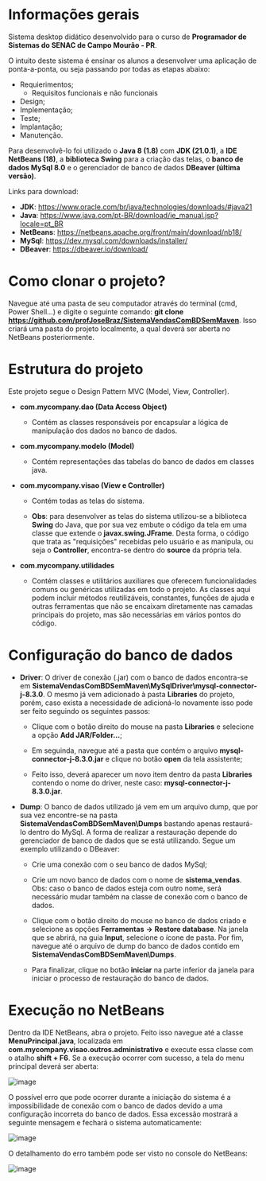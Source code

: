 # Informações gerais

Sistema desktop didático desenvolvido para o curso de **Programador de Sistemas do SENAC de Campo Mourão - PR**.

O intuito deste sistema é ensinar os alunos a desenvolver uma aplicação de ponta-a-ponta, ou seja passando por todas as etapas abaixo:
  * Requierimentos;
    * Requisitos funcionais e não funcionais
  * Design;
  * Implementação;
  * Teste;
  * Implantação;
  * Manutenção.   

Para desenvolvê-lo foi utilizado o **Java 8 (1.8)** com **JDK (21.0.1)**, a **IDE NetBeans (18)**, a **biblioteca Swing** para a criação das telas, o **banco de dados MySql 8.0** e o gerenciador de banco de dados **DBeaver (última versão)**.

Links para download:
  * **JDK**: https://www.oracle.com/br/java/technologies/downloads/#java21
  * **Java**: https://www.java.com/pt-BR/download/ie_manual.jsp?locale=pt_BR
  * **NetBeans**: https://netbeans.apache.org/front/main/download/nb18/
  * **MySql**: https://dev.mysql.com/downloads/installer/
  * **DBeaver**: https://dbeaver.io/download/

# Como clonar o projeto?

Navegue até uma pasta de seu computador através do terminal (cmd, Power Shell...) e digite o seguinte comando: **git clone https://github.com/profJoseBraz/SistemaVendasComBDSemMaven**. Isso criará uma pasta do projeto localmente, a qual deverá ser aberta no NetBeans posteriormente.

# Estrutura do projeto

Este projeto segue o Design Pattern MVC (Model, View, Controller).

  * **com.mycompany.dao (Data Access Object)**
    * Contém as classes responsáveis por encapsular a lógica de manipulação dos dados no banco de dados.

  * **com.mycompany.modelo (Model)**
    * Contém representações das tabelas do banco de dados em classes java.
  * **com.mycompany.visao (View e Controller)**
    * Contém todas as telas do sistema.
   
    * **Obs**: para desenvolver as telas do sistema utilizou-se a biblioteca **Swing** do Java, que por sua vez embute o código da tela em uma classe que extende o **javax.swing.JFrame**. Desta forma, o código que trata as "requisições" recebidas pelo usuário e as manipula, ou seja o **Controller**, encontra-se dentro do **source** da própria tela.
   
  * **com.mycompany.utilidades**
    * Contém classes e utilitários auxiliares que oferecem funcionalidades comuns ou genéricas utilizadas em todo o projeto. As classes aqui podem incluir métodos reutilizáveis, constantes, funções de ajuda e outras ferramentas que não se encaixam diretamente nas camadas principais do projeto, mas são necessárias em vários pontos do código. 

# Configuração do banco de dados

* **Driver**: O driver de conexão (.jar) com o banco de dados encontra-se em **SistemaVendasComBDSemMaven\MySqlDriver\mysql-connector-j-8.3.0**. O mesmo já vem adicionado à pasta **Libraries** do projeto, porém, caso exista a necessidade de adicioná-lo novamente isso pode ser feito seguindo os seguintes passos:
  * Clique com o botão direito do mouse na pasta **Libraries** e selecione a opção **Add JAR/Folder...**;
    
  * Em seguinda, navegue até a pasta que contém o arquivo **mysql-connector-j-8.3.0.jar** e clique no botão **open** da tela assistente;
    
  * Feito isso, deverá aparecer um novo item dentro da pasta **Libraries** contendo o nome do driver, neste caso: **mysql-connector-j-8.3.0.jar**.

* **Dump**: O banco de dados utilizado já vem em um arquivo dump, que por sua vez encontre-se na pasta **SistemaVendasComBDSemMaven\Dumps** bastando apenas restaurá-lo dentro do MySql. A forma de realizar a restauração depende do gerenciador de banco de dados que se está utilizando. Segue um exemplo utilizando o DBeaver:
  * Crie uma conexão com o seu banco de dados MySql;
    
  * Crie um novo banco de dados com o nome de **sistema_vendas**. Obs: caso o banco de dados esteja com outro nome, será necessário mudar também na classe de conexão com o banco de dados.
    
  * Clique com o botão direito do mouse no banco de dados criado e selecione as opções **Ferramentas** **->** **Restore database**. Na janela que se abrirá, na guia **Input**, selecione o ícone de pasta. Por fim, navegue até o arquivo de dump do banco de dados contido em **SistemaVendasComBDSemMaven\Dumps**.
 
  * Para finalizar, clique no botão **iniciar** na parte inferior da janela para iniciar o processo de restauração do banco de dados.
 
# Execução no NetBeans

Dentro da IDE NetBeans, abra o projeto. Feito isso navegue até a classe **MenuPrincipal.java**, localizada em **com.mycompany.visao.outros.administrativo** e execute essa classe com o atalho **shift + F6**. Se a execução ocorrer com sucesso, a tela do menu principal deverá ser aberta:

![image](https://github.com/profJoseBraz/SistemaVendasComBDSemMaven/assets/141195709/ac4928b6-27db-443a-9647-48ff7f9f5304)

O possível erro que pode ocorrer durante a iniciação do sistema é a impossibilidade de conexão com o banco de dados devido a uma configuração incorreta do banco de dados. Essa excessão mostrará a seguinte mensagem e fechará o sistema automaticamente: 

![image](https://github.com/profJoseBraz/SistemaVendasComBDSemMaven/assets/141195709/ba01b3a4-06d8-4962-b207-36616a8341d5)

O detalhamento do erro também pode ser visto no console do NetBeans:

![image](https://github.com/profJoseBraz/SistemaVendasComBDSemMaven/assets/141195709/fb620edf-4593-43f9-b59d-232d113a0266)

